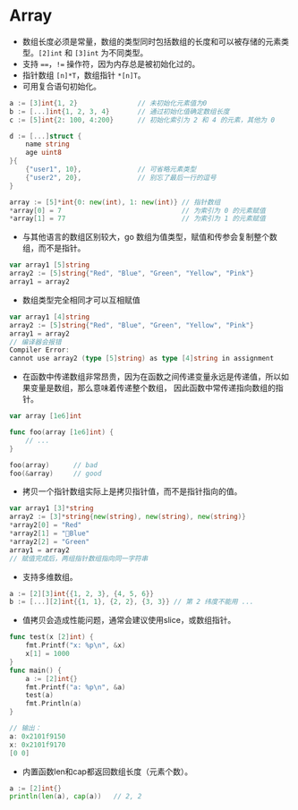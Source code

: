 
Array
=========

- 数组长度必须是常量，数组的类型同时包括数组的长度和可以被存储的元素类型。`[2]int` 和 `[3]int` 为不同类型。
- 支持 `==`，`!=` 操作符，因为内存总是被初始化过的。
- 指针数组 `[n]*T`，数组指针 `*[n]T`。
- 可用复合语句初始化。

```go
a := [3]int{1, 2}               // 未初始化元素值为0
b := [...]int{1, 2, 3, 4}       // 通过初始化值确定数组长度
c := [5]int{2: 100, 4:200}      // 初始化索引为 2 和 4 的元素，其他为 0

d := [...]struct {
    name string
    age uint8
}{
    {"user1", 10},              // 可省略元素类型
    {"user2", 20},              // 别忘了最后一行的逗号
}

array := [5]*int{0: new(int), 1: new(int)} // 指针数组
*array[0] = 7                              // 为索引为 0 的元素赋值
*array[1] = 77                             // 为索引为 1 的元素赋值
```

- 与其他语言的数组区别较大，go 数组为值类型，赋值和传参会复制整个数组，而不是指针。

```go
var array1 [5]string
array2 := [5]string{"Red", "Blue", "Green", "Yellow", "Pink"}
array1 = array2
```

- 数组类型完全相同才可以互相赋值

```go
var array1 [4]string
array2 := [5]string{"Red", "Blue", "Green", "Yellow", "Pink"}
array1 = array2
// 编译器会报错
Compiler Error:
cannot use array2 (type [5]string) as type [4]string in assignment

```

- 在函数中传递数组非常昂贵，因为在函数之间传递变量永远是传递值，所以如果变量是数组，那么意味着传递整个数组，
因此函数中常传递指向数组的指针。

```go
var array [1e6]int

func foo(array [1e6]int) {
    // ...
}

foo(array)      // bad
foo(&array)     // good
```

- 拷贝一个指针数组实际上是拷贝指针值，而不是指针指向的值。

```go
var array1 [3]*string
array2 := [3]*string{new(string), new(string), new(string)}
*array2[0] = "Red"
*array2[1] = "Blue"
*array2[2] = "Green"
array1 = array2
// 赋值完成后，两组指针数组指向同一字符串
```


- 支持多维数组。

```go
a := [2][3]int{{1, 2, 3}, {4, 5, 6}}
b := [...][2]int{{1, 1}, {2, 2}, {3, 3}} // 第 2 纬度不能用 ...
```

- 值拷贝会造成性能问题，通常会建议使用slice，或数组指针。

```go
func test(x [2]int) {
    fmt.Printf("x: %p\n", &x)
    x[1] = 1000
}
func main() {
    a := [2]int{}
    fmt.Printf("a: %p\n", &a)
    test(a)
    fmt.Println(a)
}

// 输出：
a: 0x2101f9150
x: 0x2101f9170
[0 0]
```

- 内置函数len和cap都返回数组长度（元素个数）。

```go
a := [2]int{}
println(len(a), cap(a))   // 2, 2
```
